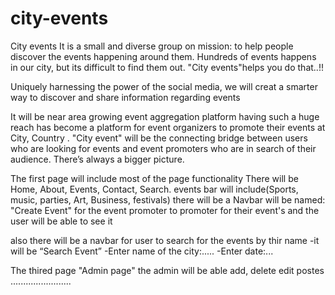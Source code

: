 # city-events

City events
It is a small and diverse group on mission: to help people discover the events happening around them. Hundreds of events happens in our city, but its difficult to find them out. "City events"helps you do that..!!

Uniquely harnessing the power of the social media, we will creat a smarter way to discover and share information regarding events

It will be near area growing event aggregation platform having such a huge reach has become a platform for event organizers to promote their events at City, Country . 
"City event" will be the connecting bridge between users who are looking for events and event promoters who are in search of their audience. There’s always a bigger picture.


The first page will include most of the page functionality
There will be
Home, About, Events, Contact, Search.
events bar will include(Sports, music, parties, Art, Business, festivals)
there will be a Navbar will be named: "Create Event" for the event promoter to promoter for their event's and the user will be able to see it 

also there will be a navbar for user to search for the events by thir name
-it will be “Search Event”
-Enter name of the city:.....
-Enter date:...

The thired page "Admin page" 
the admin will be able add, delete edit postes 
........................
